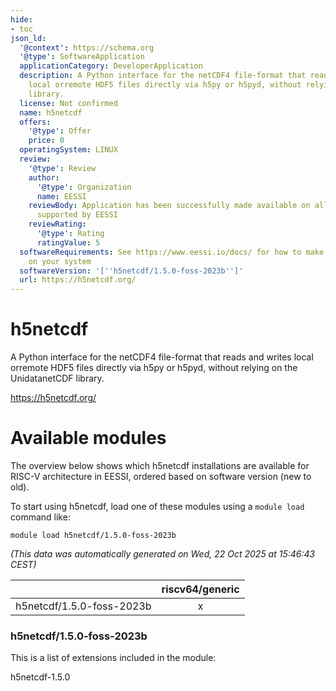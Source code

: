 ```yaml
---
hide:
- toc
json_ld:
  '@context': https://schema.org
  '@type': SoftwareApplication
  applicationCategory: DeveloperApplication
  description: A Python interface for the netCDF4 file-format that reads and writes
    local orremote HDF5 files directly via h5py or h5pyd, without relying on the UnidatanetCDF
    library.
  license: Not confirmed
  name: h5netcdf
  offers:
    '@type': Offer
    price: 0
  operatingSystem: LINUX
  review:
    '@type': Review
    author:
      '@type': Organization
      name: EESSI
    reviewBody: Application has been successfully made available on all architectures
      supported by EESSI
    reviewRating:
      '@type': Rating
      ratingValue: 5
  softwareRequirements: See https://www.eessi.io/docs/ for how to make EESSI available
    on your system
  softwareVersion: '[''h5netcdf/1.5.0-foss-2023b'']'
  url: https://h5netcdf.org/
---
```


h5netcdf
========


A Python interface for the netCDF4 file-format that reads and writes local orremote HDF5 files directly via h5py or h5pyd, without relying on the UnidatanetCDF library.

https://h5netcdf.org/
# Available modules


The overview below shows which h5netcdf installations are available for RISC-V architecture in EESSI, ordered based on software version (new to old).

To start using h5netcdf, load one of these modules using a `module load` command like:

```shell
module load h5netcdf/1.5.0-foss-2023b
```

*(This data was automatically generated on Wed, 22 Oct 2025 at 15:46:43 CEST)*

| |riscv64/generic|
| :---: | :---: |
|h5netcdf/1.5.0-foss-2023b|x|


### h5netcdf/1.5.0-foss-2023b

This is a list of extensions included in the module:

h5netcdf-1.5.0